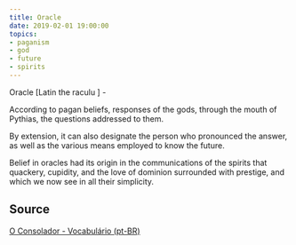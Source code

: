 ```yaml
---
title: Oracle
date: 2019-02-01 19:00:00
topics:
- paganism
- god
- future
- spirits
---
```


Oracle [Latin the raculu ] - 

According to pagan beliefs, responses of the gods, through the mouth of
Pythias, the questions addressed to them. 

By extension, it can also designate the person who pronounced the answer, as
well as the various means employed to know the future. 

Belief in oracles had its origin in the communications of the spirits that
quackery, cupidity, and the love of dominion surrounded with prestige, and
which we now see in all their simplicity.

## Source
[O Consolador - Vocabulário (pt-BR)](http://www.oconsolador.com.br/linkfixo/vocabulario/principal.html)
